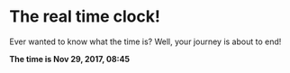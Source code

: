 # The real time clock!

Ever wanted to know what the time is? Well, your journey is about to end!

**The time is Nov 29, 2017, 08:45**
